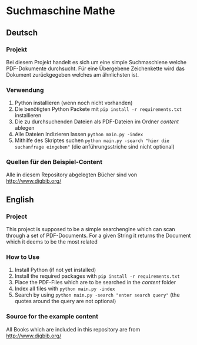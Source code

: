 # Suchmaschine Mathe 
## Deutsch
### Projekt
Bei diesem Projekt handelt es sich um eine simple Suchmaschiene welche PDF-Dokumente durchsucht. Für eine Übergebene Zeichenkette wird das Dokument zurückgegeben welches am ähnlichsten ist.
### Verwendung
1. Python installieren (wenn noch nicht vorhanden)
2. Die benötigten Python Packete mit `pip install -r requirements.txt` installieren
3. Die zu durchsuchenden Dateien als PDF-Dateien im Ordner *content* ablegen
4. Alle Dateien Indizieren lassen `python main.py -index`
5. Mithilfe des Skriptes suchen `python main.py -search "hier die suchanfrage eingeben"` (die anführungsstriche sind nicht optional)
### Quellen für den Beispiel-Content
Alle in diesem Repository abgelegten Bücher sind von http://www.digbib.org/
## English
### Project
This project is supposed to be a simple searchengine which can scan through a set of PDF-Documents. For a given String it returns the Document which it deems to be the most related
### How to Use
1. Install Python (if not yet installed)
2. Install the required packages with `pip install -r requirements.txt`
3. Place the PDF-Files which are to be searched in the *content* folder
4. Index all files with `python main.py -index`
5. Search by using `python main.py -search "enter search query"` (the quotes around the query are not optional)
### Source for the example content
All Books which are included in this repository are from http://www.digbib.org/